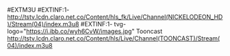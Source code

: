 #EXTM3U
#EXTINF:1- http://tstv.lcdn.claro.net.co/Content/hls_fk/Live/Channel(NICKELODEON_HD)/Stream(04)/index.m3u8
#EXTINF:1- tvg-logo="https://i.ibb.co/wyh6CvW/images.jpg" Tooncast
http://tstv.lcdn.claro.net.co/Content/hls/Live/Channel(TOONCAST)/Stream(04)/index.m3u8

